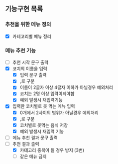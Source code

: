 ## 기능구현 목록

### 추천을 위한 메뉴 정의

- [x] 카테고리별 메뉴 정리

### 메뉴 추천 기능
- [ ] 추천 시작 문구 출력
- [x] 코치의 이름을 입력
  - [x] 입력 문구 출력
  - [x] ,로 구분
  - [x] 이름이 2글자 이상 4글자 이하가 아닐경우 예외처리
  - [x] 코치는 2명 이상 입력이되야함
  - [x] 예외 발생시 재입력기능
- [x] 입력한 코치별로 못 먹는 메뉴 입력
  - [x] 0개에서 2사이의 범위가 아닐경우 예외처리
  - [x] ,로 구분
  - [x] 코치별로 못먹는 음식 저장
  - [x] 예외 발생시 재입력 기눙
- [ ] 메뉴 추천 결과 문구 출력
- [ ] 추천 결과 출력
  - [x] 카테고리 중복이 될 경우 방지 (3번)
  - [ ] 같은 메뉴 금지
